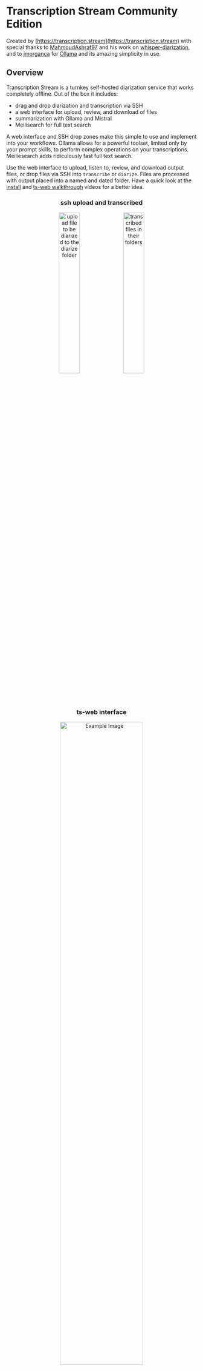 
# Transcription Stream Community Edition
Created by [https://transcription.stream](https://transcription.stream) with special thanks to [MahmoudAshraf97](https://github.com/MahmoudAshraf97) and his work on [whisper-diarization](https://github.com/MahmoudAshraf97/whisper-diarization/), and to [jmorganca](https://github.com/jmorganca/ollama) for [Ollama](https://ollama.com/) and its amazing simplicity in use.

## Overview
Transcription Stream is a turnkey self-hosted diarization service that works completely offline. Out of the box it includes:
- drag and drop diarization and transcription via SSH
- a web interface for upload, review, and download of files
- summarization with Ollama and Mistral
- Meilisearch for full text search 

A web interface and SSH drop zones make this simple to use and implement into your workflows. Ollama allows for a powerful toolset, limited only by your prompt skills, to perform complex operations on your transcriptions. Meiliesearch adds ridiculously fast full text search.

Use the web interface to upload, listen to, review, and download output files, or drop files via SSH into `transcribe` or `diarize`. Files are processed with output placed into a named and dated folder. Have a quick look at the <a href="https://www.youtube.com/watch?v=3RufeOjnlcE">install</a> and <a href="https://www.youtube.com/watch?v=pbZ8o7_MjG4">ts-web walkthrough</a> videos for a better idea.

<div align="center">
<h3>ssh upload and transcribed</h3>
<img src="https://transcription.stream/ts-sshupload.png" width="33%" style="vertical-align: top;" alt="upload file to be diarized to the diarize folder">  <img src="https://transcription.stream/ts-sshtranscribed.png" width="33%" style="vertical-align: top;" alt="transcribed files in their folders">

<h3>ts-web interface</h3>
<a href="https://www.youtube.com/watch?v=pbZ8o7_MjG4">
<img src="https://transcription.stream/ts-web.png" width="66%" alt="Example Image">
</a>
<h3>ts-gpu diarization example </h3>
<a href="https://www.youtube.com/watch?v=UAgbcZjR4mM">
    <img src="https://transcription.stream/videothumb.png" alt="watch video on youtube" style="width: 66%;">
  </a>
</div>
<div align="center">
<h3>mistral summary</h3>
<img src="https://transcription.stream/summary.png" alt="local ollama mistral summary" style="width: 50%;">
</div>

```
prompt_text = f"""
Summarize the transcription below. Be sure to include pertinent information about the speakers, including name and anything else shared.
Provide the summary output in the following style

Speakers: names or identifiers of speaking parties
Topics: topics included in the transcription
Ideas: any ideas that may have been mentioned
Dates: dates mentioned and what they correspond to
Locations: any locations mentioned
Action Items: any action items

Summary: overall summary of the transcription

The transcription is as follows

{transcription_text}

"""
```

**Prerequisite: NVIDIA GPU**
> **Warning:** The resulting ts-gpu image is ~26GB and might take a hot second to create

## Quickstart (no build)
### Pulls all docker images and starts services
```bash
./start-nobuild.sh
```

## Build and Run Instructions
> If you'd like to build the images locally
### Automated Install and Run
```bash
chmod +x install.sh;
./install.sh;
```
### Run
```bash
chmod +x run.sh;
./run.sh
```

## Additional Information

### Ports
- **SSH:** 22222
- **HTTP:** 5006
- **Ollama:** 11435
- **Meilisearch:** 7700

### SSH Server Access
- **Port:** 22222
- **User:** `transcriptionstream`
- **Password:** `nomoresaastax`
- **Usage:** Place audio files in `transcribe` or `diarize`. Completed files are stored in `transcribed`.

### Web Interface
- **URL:** [http://dockerip:5006](http://dockerip:5006)
- **Features:**
  - Audio file upload/download
  - Task completion alerts with interactive links
  - HTML5 web player with speed control and transcription highlighting
  - Time-synced transcription scrubbing/highlighting/scrolling

### Ollama api
- **URL:** [http://dockerip:11434](http://dockerip:11434)
- change the prompt used, in `/ts-gpu/ts-summarize.py`

### Meilisearch api
- **URL:** [http://dockerip:7700](http://dockerip:7700)


> **Warning:** This is example code for example purposes and should not be used in production environments without additional security measures.

### Customization and Troubleshooting
- Update variables in the .env file
- Change the password for `transcriptionstream` in the `ts-gpu` Dockerfile.
- Update the Ollama api endpoint IP in .env if you want to use a different endpoint
- Update the secret in .env for ts-web
- Use .env to choose which models are included in the initial build.
- Change the prompt text in ts-gpu/ts-summarize.py to fit your needs. Update ts-web/templates/transcription.html if you want to call it something other than summary.
- 12GB of vram may not be enough to run both whisper-diarization and ollama mistral. Whisper-diarization is fairly light on gpu memory out of the box, but Ollama's runner holds enough gpu memory open causing the diarization/transcription to run our of CUDA memory on occasion. Since I can't run both on the same host reliably, I've set the batch size for both whisper-diarization and whisperx to 16, from their default 8, and let a m series mac run the Ollama endpoint. 
### To-do
- Need to fix an issue with ts-web that throws an error to console when loading a transcription when a summary.txt file does not also exist. Lots of other annoyances with ts-web, but it's functional.
- Need to add a search/control interface to ts-web for Meilisearch
